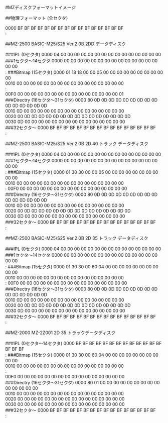 #MZディスクフォーマットイメージ

##物理フォーマット (全セクタ)

0000 BF BF BF BF BF BF BF BF BF BF BF BF BF BF BF BF  
     :  

##MZ-2500 BASIC-M25/S25 Ver.2.0B
2DD データディスク  

###IPL (0セクタ)
0000 04 00 00 00 00 00 00 00 00 00 00 00 00 00 00 00  
###1セクタ～14セクタ
0000 00 00 00 00 00 00 00 00 00 00 00 00 00 00 00 00  
     :
###Bitmap (15セクタ)
0000 01 18 18 00 00 05 00 00 00 00 00 00 00 00 00 00  
0010 00 00 00 00 00 00 00 00 00 00 00 00 00 00 00 00  
     :  
00F0 00 00 00 00 00 00 00 00 00 00 00 00 00 00 00 01  
###Directry (16セクタ～31セクタ)
0000 80 0D 0D 0D 0D 0D 0D 0D 0D 0D 0D 0D 0D 0D 0D 0D  
0010 0D 00 00 00 00 00 00 00 00 00 00 00 00 00 00 00  
0020 00 0D 0D 0D 0D 0D 0D 0D 0D 0D 0D 0D 0D 0D 0D 0D  
0030 0D 00 00 00 00 00 00 00 00 00 00 00 00 00 00 00  
###32セクタ～
0000 BF BF BF BF BF BF BF BF BF BF BF BF BF BF BF BF  
     :  

##MZ-2500 BASIC-M25/S25 Ver.2.0B
2D 40 トラック データディスク  

###IPL (0セクタ)
0000 04 00 00 00 00 00 00 00 00 00 00 00 00 00 00 00  
###1セクタ～14セクタ
0000 00 00 00 00 00 00 00 00 00 00 00 00 00 00 00 00  
     :
###Bitmap (15セクタ)
0000 01 30 30 00 00 05 00 00 00 00 00 00 00 00 00 00  
0010 00 00 00 00 00 00 00 00 00 00 00 00 00 00 00 00  
     :
00F0 00 00 00 00 00 00 00 00 00 00 00 00 00 00 00 00  
###Directry (16セクタ～31セクタ)
0000 80 0D 0D 0D 0D 0D 0D 0D 0D 0D 0D 0D 0D 0D 0D 0D  
0010 0D 00 00 00 00 00 00 00 00 00 00 00 00 00 00 00  
0020 00 0D 0D 0D 0D 0D 0D 0D 0D 0D 0D 0D 0D 0D 0D 0D  
0030 0D 00 00 00 00 00 00 00 00 00 00 00 00 00 00 00  
###32セクタ～
0000 BF BF BF BF BF BF BF BF BF BF BF BF BF BF BF BF  
     :

##MZ-2500 BASIC-M25/S25 Ver.2.0B
2D 35 トラック データディスク  

###IPL (0セクタ)
0000 04 00 00 00 00 00 00 00 00 00 00 00 00 00 00 00  
###1セクタ～14セクタ
0000 00 00 00 00 00 00 00 00 00 00 00 00 00 00 00 00  
     :
###Bitmap (15セクタ)
0000 01 30 30 00 60 04 00 00 00 00 00 00 00 00 00 00  
0010 00 00 00 00 00 00 00 00 00 00 00 00 00 00 00 00  
     :
00F0 00 00 00 00 00 00 00 00 00 00 00 00 00 00 00 00  
###Directry (16セクタ～31セクタ)
0000 80 0D 0D 0D 0D 0D 0D 0D 0D 0D 0D 0D 0D 0D 0D 0D  
0010 0D 00 00 00 00 00 00 00 00 00 00 00 00 00 00 00  
0020 00 0D 0D 0D 0D 0D 0D 0D 0D 0D 0D 0D 0D 0D 0D 0D  
0030 0D 00 00 00 00 00 00 00 00 00 00 00 00 00 00 00  
###32セクタ～
0000 BF BF BF BF BF BF BF BF BF BF BF BF BF BF BF BF  
     :

##MZ-2000 MZ-2Z001
2D 35 トラックデータディスク  

###IPL (0セクタ～14セクタ)
0000 BF BF BF BF BF BF BF BF BF BF BF BF BF BF BF BF  
     :
###Bitmap (15セクタ)
0000 01 30 30 00 60 04 00 00 00 00 00 00 00 00 00 00  
0010 00 00 00 00 00 00 00 00 00 00 00 00 00 00 00 00  
     :  
00F0 00 00 00 00 00 00 00 00 00 00 00 00 00 00 00 00  
###Directry (16セクタ～31セクタ)
0000 80 01 00 00 00 00 00 00 00 00 00 00 00 00 00 00  
0010 00 00 00 00 00 00 00 00 00 00 00 00 00 00 00 00  
0020 00 00 00 00 00 00 00 00 00 00 00 00 00 00 00 00  
0030 00 00 00 00 00 00 00 00 00 00 00 00 00 00 00 00  
###32セクタ～
0000 BF BF BF BF BF BF BF BF BF BF BF BF BF BF BF BF  
     :  
